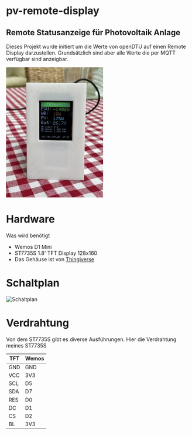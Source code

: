 # pv-remote-display

## Remote Statusanzeige für Photovoltaik Anlage
Dieses Projekt wurde initiert um die Werte von openDTU auf einen Remote Display darzustellen. 
Grundsätzlich sind aber alle Werte die per MQTT verfügbar sind anzeigbar.

![Remote-Display](/images/Remote-Display-Front.jpg)

# Hardware
Was wird benötigt
- Wemos D1 Mini
- ST7735S 1.8' TFT Display 128x160
- Das Gehäuse ist von [Thingiverse](https://www.thingiverse.com/thing:4965564)

# Schaltplan
![Schaltplan](https://github.com/Gunter1710/pv-remote-display/assets/49900099/bdeb87af-90c3-4c78-9f0b-920a084e3381)

# Verdrahtung
Von dem ST7735S gibt es diverse Ausführungen. Hier die Verdrahtung meines ST7735S

|TFT|Wemos|
|----|----|
|GND|GND|
|VCC|3V3|
|SCL|D5|
|SDA|D7|
|RES|D0|
|DC|D1|
|CS|D2|
|BL|3V3|



